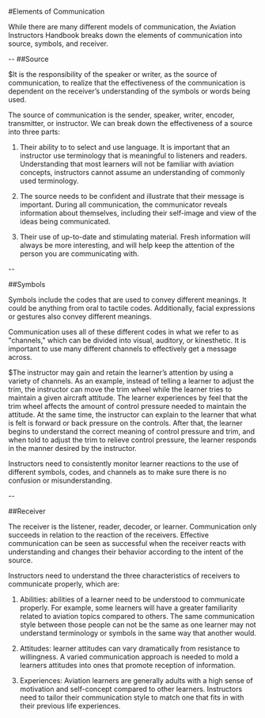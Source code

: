 #Elements of Communication

While there are many different models of communication, the Aviation Instructors Handbook breaks down the elements of communication into source, symbols, and receiver.


--
##Source

$It is the responsibility of the speaker or writer, as the source of communication, to realize that the effectiveness of the communication is dependent on the receiver’s understanding of the symbols or words being used.

The source of communication is the sender, speaker, writer, encoder, transmitter, or instructor. We can break down the effectiveness of a source into three parts:

1. Their ability to to select and use language. It is important that an instructor use terminology that is meaningful to listeners and readers. Understanding that most learners will not be familiar with aviation concepts, instructors cannot assume an understanding of commonly used terminology.

2. The source needs to be confident and illustrate that their message is important. During all communication, the communicator reveals information about themselves, including their self-image and view of the ideas being communicated.

3. Their use of up-to-date and stimulating material. Fresh information will always be more interesting, and will help keep the attention of the person you are communicating with.

--

##Symbols

Symbols include the codes that are used to convey different meanings. It could be anything from oral to tactile codes. Additionally, facial expressions or gestures also convey different meanings.

Communication uses all of these different codes in what we refer to as "channels," which can be divided into visual, auditory, or kinesthetic. It is important to use many different channels to effectively get a message across.

$The instructor may gain and retain the learner’s attention by using a variety of channels. As an example, instead of telling a learner to adjust the trim, the instructor can move the trim wheel while the learner tries to maintain a given aircraft attitude. The learner experiences by feel that the trim wheel affects the amount of control pressure needed to maintain the attitude. At the same time, the instructor can explain to the learner that what is felt is forward or back pressure on the controls. After that, the learner begins to understand the correct meaning of control pressure and trim, and when told to adjust the trim to relieve control pressure, the learner responds in the manner desired by the instructor.

Instructors need to consistently monitor learner reactions to the use of different symbols, codes, and channels as to make sure there is no confusion or misunderstanding.

--

##Receiver

The receiver is the listener, reader, decoder, or learner. Communication only succeeds in relation to the reaction of the receivers. Effective communication can be seen as successful when the receiver reacts with understanding and changes their behavior according to the intent of the source.

Instructors need to understand the three characteristics of receivers to communicate properly, which are:

1. Abilities: abilities of a learner need to be understood to communicate properly. For example, some learners will have a greater familiarity related to aviation topics compared to others. The same communication style between those people can not be the same as one learner may not understand terminology or symbols in the same way that another would.

2. Attitudes: learner attitudes can vary dramatically from resistance to willingness. A varied communication approach is needed to mold a learners attitudes into ones that promote reception of information.

3. Experiences: Aviation learners are generally adults with a high sense of motivation and self-concept compared to other learners. Instructors need to tailor their communication style to match one that fits in with their previous life experiences.







